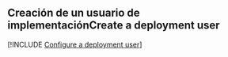 ## <a name="create-a-deployment-user"></a><span data-ttu-id="ddcfa-101">Creación de un usuario de implementación</span><span class="sxs-lookup"><span data-stu-id="ddcfa-101">Create a deployment user</span></span>  

[!INCLUDE [Configure a deployment user](configure-deployment-user-no-h.md)]